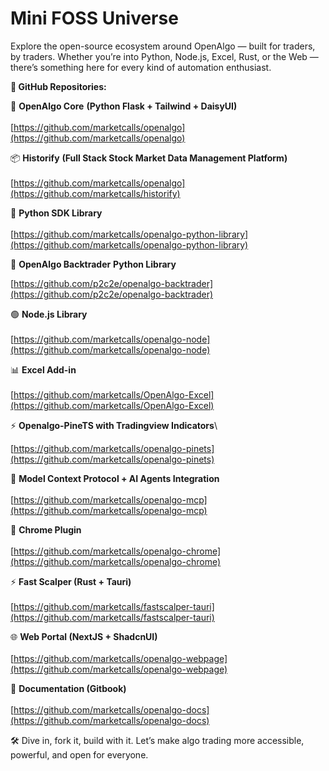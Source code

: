 # Mini FOSS Universe

Explore the open-source ecosystem around OpenAlgo — built for traders, by traders. Whether you’re into Python, Node.js, Excel, Rust, or the Web — there’s something here for every kind of automation enthusiast.

**🔗 GitHub Repositories:**

🧠 **OpenAlgo Core** **(Python Flask + Tailwind + DaisyUI)**\
\
[https://github.com/marketcalls/openalgo](https://github.com/marketcalls/openalgo)

📦 **Historify** **(Full Stack Stock Market Data Management Platform)**\
\
[https://github.com/marketcalls/openalgo](https://github.com/marketcalls/historify)

🐍 **Python SDK Library**\
\
[https://github.com/marketcalls/openalgo-python-library](https://github.com/marketcalls/openalgo-python-library)

🐍 **OpenAlgo Backtrader** **Python Library**

[https://github.com/p2c2e/openalgo-backtrader](https://github.com/p2c2e/openalgo-backtrader)

🟢 **Node.js Library**\
\
[https://github.com/marketcalls/openalgo-node](https://github.com/marketcalls/openalgo-node)

📊 **Excel Add-in**\
\
[https://github.com/marketcalls/OpenAlgo-Excel](https://github.com/marketcalls/OpenAlgo-Excel)

⚡️ **Openalgo-PineTS with Tradingview Indicators**\


[https://github.com/marketcalls/openalgo-pinets](https://github.com/marketcalls/openalgo-pinets)

🔑 **Model Context Protocol + AI Agents Integration**\
\
[https://github.com/marketcalls/openalgo-mcp](https://github.com/marketcalls/openalgo-mcp)

🧩 **Chrome Plugin**\
\
[https://github.com/marketcalls/openalgo-chrome](https://github.com/marketcalls/openalgo-chrome)

⚡️ **Fast Scalper (Rust + Tauri)**\
\
[https://github.com/marketcalls/fastscalper-tauri](https://github.com/marketcalls/fastscalper-tauri)



🌐 **Web Portal (NextJS + ShadcnUI)**\
\
[https://github.com/marketcalls/openalgo-webpage](https://github.com/marketcalls/openalgo-webpage)

🧩 **Documentation (Gitbook)**\
\
[https://github.com/marketcalls/openalgo-docs](https://github.com/marketcalls/openalgo-docs)

🛠 Dive in, fork it, build with it. Let’s make algo trading more accessible, powerful, and open for everyone.
